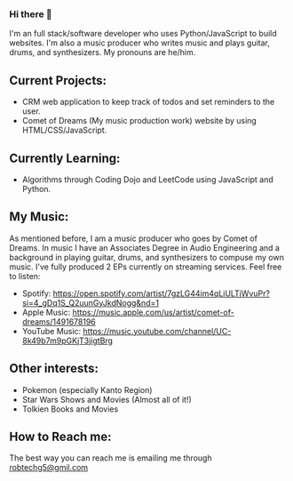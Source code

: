 ### Hi there 👋

I'm an full stack/software developer who uses Python/JavaScript to build websites.  I'm also a music producer who writes music and plays guitar, drums, and synthesizers.  My pronouns are he/him.

## Current Projects:
- CRM web application to keep track of todos and set reminders to the user.
- Comet of Dreams (My music production work) website by using HTML/CSS/JavaScript.

## Currently Learning:
- Algorithms through Coding Dojo and LeetCode using JavaScript and Python.

## My Music:
As mentioned before, I am a music producer who goes by Comet of Dreams.  In music I have an Associates Degree in Audio Engineering and a background in playing guitar, drums, and synthesizers to compuse my own music.  I've fully produced 2 EPs currently on streaming services.  Feel free to listen:
- Spotify: https://open.spotify.com/artist/7gzLG44im4qLiULTjWvuPr?si=4_gDq1S_Q2uunGyJkdNogg&nd=1
- Apple Music: https://music.apple.com/us/artist/comet-of-dreams/1491678196
- YouTube Music: https://music.youtube.com/channel/UC-8k49b7m9pGKjT3jigtBrg

## Other interests:
- Pokemon (especially Kanto Region)
- Star Wars Shows and Movies (Almost all of it!)
- Tolkien Books and Movies

## How to Reach me:
The best way you can reach me is emailing me through robtechg5@gmil.com

<!--
**robert-godlewski/robert-godlewski** is a ✨ _special_ ✨ repository because its `README.md` (this file) appears on your GitHub profile.

Here are some ideas to get you started:

- 🔭 I’m currently working on ...  
- 🌱 I’m currently learning ...
- 👯 I’m looking to collaborate on ...
- 🤔 I’m looking for help with ...
- 💬 Ask me about ...
- 📫 How to reach me: ...
- 😄 Pronouns: ...
- ⚡ Fun fact: ...
-->
